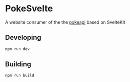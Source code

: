 # PokeSvelte

A website consumer of the the [pokeapi](https://pokeapi.co/) based on SvelteKit

## Developing

```bash
npm run dev
```

## Building

```bash
npm run build
```


